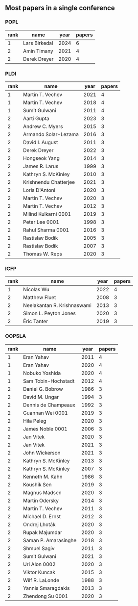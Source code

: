 ## Most papers in a single conference

### POPL

 rank | name| year | papers 
------|-----------------------|------|--------
1 | Lars Birkedal | 2024 |      6
2 | Amin Timany   | 2021 |      4
2 | Derek Dreyer  | 2020 |      4

### PLDI

 rank | name| year | papers 
------|-----------------------|------|--------
1 | Martin T. Vechev      | 2021 |      4
1 | Martin T. Vechev      | 2018 |      4
1 | Sumit Gulwani         | 2011 |      4
2 | Aarti Gupta           | 2023 |      3
2 | Andrew C. Myers       | 2015 |      3
2 | Armando Solar-Lezama  | 2016 |      3
2 | David I. August       | 2011 |      3
2 | Derek Dreyer          | 2022 |      3
2 | Hongseok Yang         | 2014 |      3
2 | James R. Larus        | 1999 |      3
2 | Kathryn S. McKinley   | 2010 |      3
2 | Krishnendu Chatterjee | 2021 |      3
2 | Loris D'Antoni        | 2020 |      3
2 | Martin T. Vechev      | 2020 |      3
2 | Martin T. Vechev      | 2012 |      3
2 | Milind Kulkarni 0001  | 2019 |      3
2 | Peter Lee 0001        | 1998 |      3
2 | Rahul Sharma 0001     | 2016 |      3
2 | Rastislav Bodík       | 2005 |      3
2 | Rastislav Bodík       | 2007 |      3
2 | Thomas W. Reps        | 2020 |      3

### ICFP

 rank |name| year | papers 
------|--------------------------------|------|--------
1 | Nicolas Wu                  | 2022 |      4
2 | Matthew Fluet               | 2008 |      3
2 | Neelakantan R. Krishnaswami | 2013 |      3
2 | Simon L. Peyton Jones       | 2020 |      3
2 | Éric Tanter                 | 2019 |      3

### OOPSLA

 rank | name | year | papers 
------|----------------------|------|--------
1 | Eran Yahav           | 2011 |      4
1 | Eran Yahav           | 2020 |      4
1 | Nobuko Yoshida       | 2020 |      4
1 | Sam Tobin-Hochstadt  | 2012 |      4
2 | Daniel G. Bobrow     | 1986 |      3
2 | David M. Ungar       | 1994 |      3
2 | Dennis de Champeaux  | 1992 |      3
2 | Guannan Wei 0001     | 2019 |      3
2 | Hila Peleg           | 2020 |      3
2 | James Noble 0001     | 2006 |      3
2 | Jan Vitek            | 2020 |      3
2 | Jan Vitek            | 2021 |      3
2 | John Wickerson       | 2021 |      3
2 | Kathryn S. McKinley  | 2013 |      3
2 | Kathryn S. McKinley  | 2007 |      3
2 | Kenneth M. Kahn      | 1986 |      3
2 | Koushik Sen          | 2019 |      3
2 | Magnus Madsen        | 2020 |      3
2 | Martin Odersky       | 2014 |      3
2 | Martin T. Vechev     | 2011 |      3
2 | Michael D. Ernst     | 2012 |      3
2 | Ondrej Lhoták        | 2020 |      3
2 | Rupak Majumdar       | 2020 |      3
2 | Saman P. Amarasinghe | 2018 |      3
2 | Shmuel Sagiv         | 2011 |      3
2 | Sumit Gulwani        | 2021 |      3
2 | Uri Alon 0002        | 2020 |      3
2 | Viktor Kuncak        | 2015 |      3
2 | Wilf R. LaLonde      | 1988 |      3
2 | Yannis Smaragdakis   | 2013 |      3
2 | Zhendong Su 0001     | 2020 |      3
